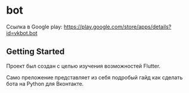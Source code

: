 # bot

Ссылка в Google play: https://play.google.com/store/apps/details?id=vkbot.bot

## Getting Started

Проект был создан с целью изучения возможностей Flutter. 

Само преложение представляет из себя подробый гайд как сделать бота на Python для Вконтакте.

